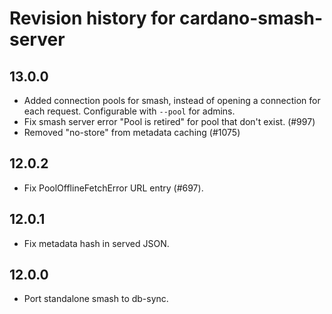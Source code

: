 # Revision history for cardano-smash-server

## 13.0.0
* Added connection pools for smash, instead of opening a connection for each request. Configurable with `--pool` for admins.
* Fix smash server error "Pool is retired" for pool that don't exist. (#997)
* Removed "no-store" from metadata caching (#1075)

## 12.0.2
* Fix PoolOfflineFetchError URL entry (#697).

## 12.0.1
* Fix metadata hash in served JSON.

## 12.0.0
* Port standalone smash to db-sync.
